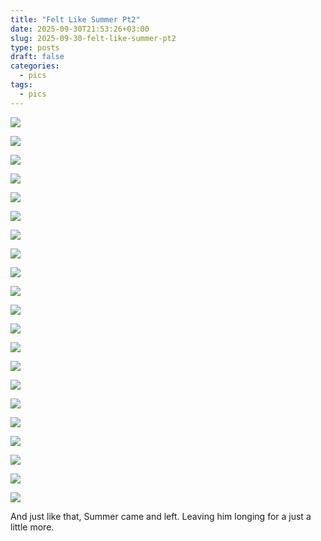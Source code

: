 ```yaml
---
title: "Felt Like Summer Pt2"
date: 2025-09-30T21:53:26+03:00
slug: 2025-09-30-felt-like-summer-pt2
type: posts
draft: false
categories:
  - pics
tags:
  - pics
---
```


  ![](/images/Felt-like-Summer-pt2/07-26_2.jpg)
  <!--more-->
  ![](/images/Felt-like-Summer-pt2/07-27_1.jpg)

  ![](/images/Felt-like-Summer-pt2/08-03_1.jpg)

  ![](/images/Felt-like-Summer-pt2/08-03_2.jpg)

  ![](/images/Felt-like-Summer-pt2/08-03_3.jpg)

  ![](/images/Felt-like-Summer-pt2/08-03_4.jpg)


  ![](/images/Felt-like-Summer-pt2/08-04_1.jpg)

  ![](/images/Felt-like-Summer-pt2/08-04_4.jpg)

  ![](/images/Felt-like-Summer-pt2/08-04_2.jpg)

  ![](/images/Felt-like-Summer-pt2/08-04_3.jpg)


  ![](/images/Felt-like-Summer-pt2/08-08_1.jpg)



  ![](/images/Felt-like-Summer-pt2/08-10_1.jpg)

  ![](/images/Felt-like-Summer-pt2/08-10_2.jpg)

  ![](/images/Felt-like-Summer-pt2/08-10_3.jpg)

  ![](/images/Felt-like-Summer-pt2/08-10_4.jpg)


  ![](/images/Felt-like-Summer-pt2/08-23_1.jpg)




  ![](/images/Felt-like-Summer-pt2/08-31_1.jpg)


  ![](/images/Felt-like-Summer-pt2/09-07_1.jpg)

  ![](/images/Felt-like-Summer-pt2/09-07_2.jpg)

  ![](/images/Felt-like-Summer-pt2/09-07_3.jpg)


  ![](/images/Felt-like-Summer-pt2/09-17_1.jpg)

  And just like that, Summer came and left. 
  Leaving him longing for a just a little more.

